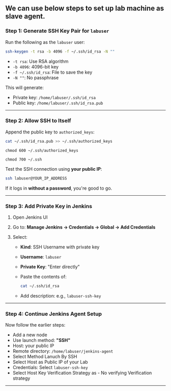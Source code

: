 ## We can use below steps to set up lab machine as slave agent. 
### Step 1: Generate SSH Key Pair for `labuser`

Run the following as the `labuser` user:

```bash
ssh-keygen -t rsa -b 4096 -f ~/.ssh/id_rsa -N ""
```

* `-t rsa`: Use RSA algorithm
* `-b 4096`: 4096-bit key
* `-f ~/.ssh/id_rsa`: File to save the key
* `-N ""`: No passphrase

This will generate:

* Private key: `/home/labuser/.ssh/id_rsa`
* Public key: `/home/labuser/.ssh/id_rsa.pub`

---

### Step 2: Allow SSH to Itself

Append the public key to `authorized_keys`:

```bash
cat ~/.ssh/id_rsa.pub >> ~/.ssh/authorized_keys
```
```
chmod 600 ~/.ssh/authorized_keys
```
```
chmod 700 ~/.ssh
```

Test the SSH connection using **your public IP**:

```bash
ssh labuser@YOUR_IP_ADDRESS
```

If it logs in **without a password**, you're good to go.

---

### Step 3: Add Private Key in Jenkins

1. Open Jenkins UI
2. Go to: **Manage Jenkins → Credentials → Global → Add Credentials**
3. Select:

   * **Kind**: SSH Username with private key

   * **Username**: `labuser`

   * **Private Key**: "Enter directly"

   * Paste the contents of:

     ```bash
     cat ~/.ssh/id_rsa
     ```

   * Add description: e.g., `labuser-ssh-key`

---

### Step 4: Continue Jenkins Agent Setup

Now follow the earlier steps:

* Add a new node
* Use launch method: **"SSH"**
* Host: your public IP
* Remote directory: `/home/labuser/jenkins-agent`
* Select Method Lanuch By SSH
* Select Host as Public IP of your Lab
* Credentials: Select `labuser-ssh-key`
* Select Host Key Verification Strategy as  - No verifying Verification strategy


---

